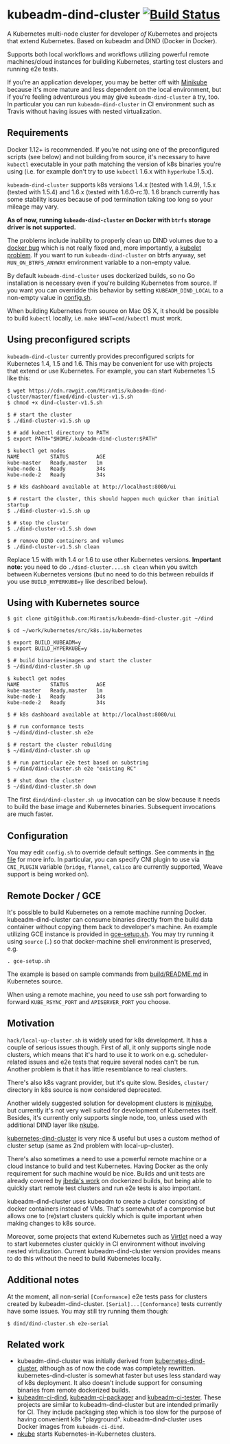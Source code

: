 # kubeadm-dind-cluster [![Build Status](https://travis-ci.org/Mirantis/kubeadm-dind-cluster.svg?branch=master)](https://travis-ci.org/Mirantis/kubeadm-dind-cluster)
A Kubernetes multi-node cluster for developer _of_ Kubernetes and
projects that extend Kubernetes. Based on kubeadm and DIND (Docker in
Docker).

Supports both local workflows and workflows utilizing powerful remote
machines/cloud instances for building Kubernetes, starting test
clusters and running e2e tests.

If you're an application developer, you may be better off with
[Minikube](https://github.com/kubernetes/minikube) because it's more
mature and less dependent on the local environment, but if you're
feeling adventurous you may give `kubeadm-dind-cluster` a try, too. In
particular you can run `kubeadm-dind-cluster` in CI environment such
as Travis without having issues with nested virtualization.

## Requirements
Docker 1.12+ is recommended. If you're not using one of the
preconfigured scripts (see below) and not building from source, it's
necessary to have `kubectl` executable in your path matching the
version of k8s binaries you're using (i.e. for example don't try to
use `kubectl` 1.6.x with `hyperkube` 1.5.x).

`kubeadm-dind-cluster` supports k8s versions 1.4.x (tested with
1.4.9), 1.5.x (tested with 1.5.4) and 1.6.x (tested with
1.6.0-rc.1).  1.6 branch currently has some stability issues because
of pod termination taking too long so your mileage may vary.

**As of now, running `kubeadm-dind-cluster` on Docker with `btrfs`
storage driver is not supported.**

The problems include inability to properly clean up DIND volumes due
to a [docker bug](https://github.com/docker/docker/issues/9939) which
is not really fixed and, more importantly, a
[kubelet problem](https://github.com/kubernetes/kubernetes/issues/38337).
If you want to run `kubeadm-dind-cluster` on btrfs anyway, set
`RUN_ON_BTRFS_ANYWAY` environment variable to a non-empty value.

By default `kubeadm-dind-cluster` uses dockerized builds, so no Go
installation is necessary even if you're building Kubernetes from
source. If you want you can overridde this behavior by setting
`KUBEADM_DIND_LOCAL` to a non-empty value in [config.sh](config.sh).

When building Kubernetes from source on Mac OS X, it should be
possible to build `kubectl` locally, i.e. `make WHAT=cmd/kubectl` must
work.

## Using preconfigured scripts
`kubeadm-dind-cluster` currently provides preconfigured scripts for
Kubernetes 1.4, 1.5 and 1.6. This may be convenient for use with
projects that extend or use Kubernetes. For example, you can start
Kubernetes 1.5 like this:

```shell
$ wget https://cdn.rawgit.com/Mirantis/kubeadm-dind-cluster/master/fixed/dind-cluster-v1.5.sh
$ chmod +x dind-cluster-v1.5.sh

$ # start the cluster
$ ./dind-cluster-v1.5.sh up

$ # add kubectl directory to PATH
$ export PATH="$HOME/.kubeadm-dind-cluster:$PATH"

$ kubectl get nodes
NAME          STATUS         AGE
kube-master   Ready,master   1m
kube-node-1   Ready          34s
kube-node-2   Ready          34s

$ # k8s dashboard available at http://localhost:8080/ui

$ # restart the cluster, this should happen much quicker than initial startup
$ ./dind-cluster-v1.5.sh up

$ # stop the cluster
$ ./dind-cluster-v1.5.sh down

$ # remove DIND containers and volumes
$ ./dind-cluster-v1.5.sh clean
```

Replace 1.5 with with 1.4 or 1.6 to use other Kubernetes versions.
**Important note:** you need to do `./dind-cluster....sh clean` when
you switch between Kubernetes versions (but no need to do this between
rebuilds if you use `BUILD_HYPERKUBE=y` like described below).

## Using with Kubernetes source
```shell
$ git clone git@github.com:Mirantis/kubeadm-dind-cluster.git ~/dind

$ cd ~/work/kubernetes/src/k8s.io/kubernetes

$ export BUILD_KUBEADM=y
$ export BUILD_HYPERKUBE=y

$ # build binaries+images and start the cluster
$ ~/dind/dind-cluster.sh up

$ kubectl get nodes
NAME          STATUS         AGE
kube-master   Ready,master   1m
kube-node-1   Ready          34s
kube-node-2   Ready          34s

$ # k8s dashboard available at http://localhost:8080/ui

$ # run conformance tests
$ ~/dind/dind-cluster.sh e2e

$ # restart the cluster rebuilding
$ ~/dind/dind-cluster.sh up

$ # run particular e2e test based on substring
$ ~/dind/dind-cluster.sh e2e "existing RC"

$ # shut down the cluster
$ ~/dind/dind-cluster.sh down
```

The first `dind/dind-cluster.sh up` invocation can be slow because it
needs to build the base image and Kubernetes binaries. Subsequent
invocations are much faster.

## Configuration
You may edit `config.sh` to override default settings. See comments in
[the file](config.sh) for more info. In particular, you can specify
CNI plugin to use via `CNI_PLUGIN` variable (`bridge`, `flannel`,
`calico` are currently supported, Weave support is being worked on).

## Remote Docker / GCE
It's possible to build Kubernetes on a remote machine running Docker.
kubeadm-dind-cluster can consume binaries directly from the build
data container without copying them back to developer's machine.
An example utilizing GCE instance is provided in [gce-setup.sh](gce-setup.sh).
You may try running it using `source` (`.`) so that docker-machine
shell environment is preserved, e.g.
```shell
. gce-setup.sh
```
The example is based on sample commands from
[build/README.md](https://github.com/kubernetes/kubernetes/blob/master/build/README.md#really-remote-docker-engine)
in Kubernetes source.

When using a remote machine, you need to use ssh port forwarding
to forward `KUBE_RSYNC_PORT` and `APISERVER_PORT` you choose.

## Motivation
`hack/local-up-cluster.sh` is widely used for k8s development. It has
a couple of serious issues though. First of all, it only supports
single node clusters, which means that it's hard to use it to work on
e.g. scheduler-related issues and e2e tests that require several nodes
can't be run. Another problem is that it has little resemblance to
real clusters.

There's also k8s vagrant provider, but it's quite slow. Besides,
`cluster/` directory in k8s source is now considered deprecated.

Another widely suggested solution for development clusters is
[minikube](https://github.com/kubernetes/minikube), but currently it's
not very well suited for development of Kubernetes itself. Besides,
it's currently only supports single node, too, unless used with
additional DIND layer like [nkube](https://github.com/marun/nkube).

[kubernetes-dind-cluster](https://github.com/sttts/kubernetes-dind-cluster)
is very nice & useful but uses a custom method of cluster setup
(same as 2nd problem with local-up-cluster).

There's also sometimes a need to use a powerful remote machine or a
cloud instance to build and test Kubernetes. Having Docker as the only
requirement for such machine would be nice. Builds and unit tests are
already covered by
[jbeda's work](https://github.com/kubernetes/kubernetes/pull/30787) on
dockerized builds, but being able to quickly start remote test
clusters and run e2e tests is also important.

kubeadm-dind-cluster uses kubeadm to create a cluster consisting of
docker containers instead of VMs. That's somewhat of a compromise but
allows one to (re)start clusters quickly which is quite important when
making changes to k8s source.

Moreover, some projects that extend Kubernetes such as
[Virtlet](https://github.com/Mirantis/virtlet) need a way to start
kubernetes cluster quickly in CI environment without involving nested
virtulization. Current kubeadm-dind-cluster version provides means to
do this without the need to build Kubernetes locally.

## Additional notes
At the moment, all non-serial `[Conformance]` e2e tests pass for
clusters created by kubeadm-dind-cluster. `[Serial]...[Conformance]` tests
currently have some issues. You may still try running them though:
```
$ dind/dind-cluster.sh e2e-serial
```

## Related work

* kubeadm-dind-cluster was initially derived from
  [kubernetes-dind-cluster](https://github.com/sttts/kubernetes-dind-cluster),
  although as of now the code was completely rewritten.
  kubernetes-dind-cluster is somewhat faster but uses less standard
  way of k8s deployment. It also doesn't include support for consuming
  binaries from remote dockerized builds.
* [kubeadm-ci-dind](https://github.com/errordeveloper/kubeadm-ci-dind),
  [kubeadm-ci-packager](https://github.com/errordeveloper/kubeadm-ci-packager) and
  [kubeadm-ci-tester](https://github.com/errordeveloper/kubeadm-ci-tester).
  These projects are similar to kubeadm-dind-cluster but are intended primarily for CI.
  They include packaging step which is too slow for the purpose of having
  convenient k8s "playground". kubeadm-dind-cluster uses Docker images
  from `kubeadm-ci-dind`.
* [nkube](https://github.com/marun/nkube) starts
  Kubernetes-in-Kubernetes clusters.
